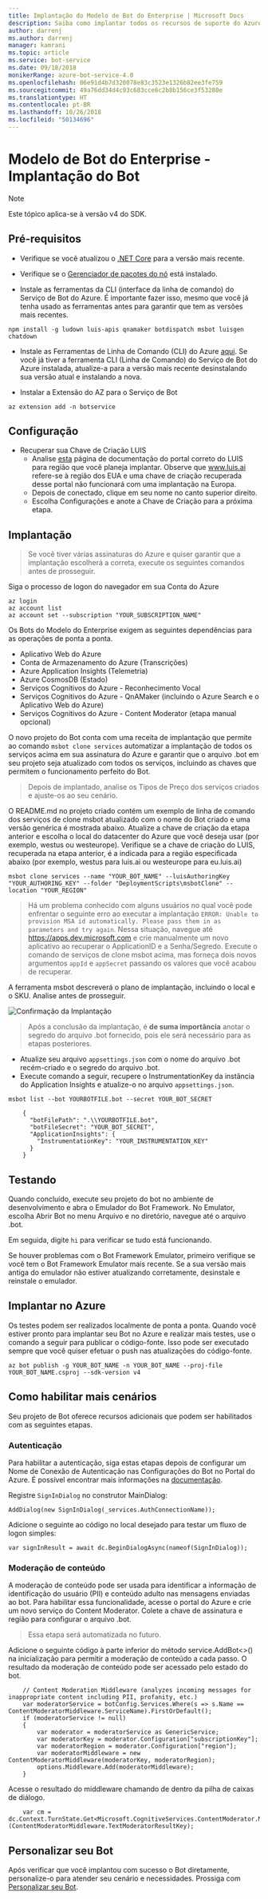 ```yaml
---
title: Implantação do Modelo de Bot do Enterprise | Microsoft Docs
description: Saiba como implantar todos os recursos de suporte do Azure para o Bot do Enterprise
author: darrenj
ms.author: darrenj
manager: kamrani
ms.topic: article
ms.service: bot-service
ms.date: 09/18/2018
monikerRange: azure-bot-service-4.0
ms.openlocfilehash: 06e91d4b7d320078e83c3523e1326b82ee3fe759
ms.sourcegitcommit: 49a76dd34d4c93c683cce6c2b8b156ce3f53280e
ms.translationtype: HT
ms.contentlocale: pt-BR
ms.lasthandoff: 10/26/2018
ms.locfileid: "50134696"
---
```

# <a name="enterprise-bot-template---deploying-your-bot"></a>Modelo de Bot do Enterprise - Implantação do Bot

> [!NOTE]
> Este tópico aplica-se à versão v4 do SDK. 

## <a name="prerequisites"></a>Pré-requisitos

- Verifique se você atualizou o [.NET Core](https://www.microsoft.com/net/download) para a versão mais recente.

- Verifique se o [Gerenciador de pacotes do nó](https://nodejs.org/en/) está instalado.

- Instale as ferramentas da CLI (interface da linha de comando) do Serviço de Bot do Azure. É importante fazer isso, mesmo que você já tenha usado as ferramentas antes para garantir que tem as versões mais recentes.

```shell
npm install -g ludown luis-apis qnamaker botdispatch msbot luisgen chatdown
```

- Instale as Ferramentas de Linha de Comando (CLI) do Azure [aqui](https://docs.microsoft.com/en-us/cli/azure/install-azure-cli-windows?view=azure-cli-latest). Se você já tiver a ferramenta CLI (Linha de Comando) do Serviço de Bot do Azure instalada, atualize-a para a versão mais recente desinstalando sua versão atual e instalando a nova.

- Instalar a Extensão do AZ para o Serviço de Bot
```shell
az extension add -n botservice
```

## <a name="configuration"></a>Configuração

- Recuperar sua Chave de Criação LUIS
   - Analise [esta](https://docs.microsoft.com/en-us/azure/cognitive-services/luis/luis-reference-regions) página de documentação do portal correto do LUIS para região que você planeja implantar. Observe que www.luis.ai refere-se à região dos EUA e uma chave de criação recuperada desse portal não funcionará com uma implantação na Europa.
   - Depois de conectado, clique em seu nome no canto superior direito.
   - Escolha Configurações e anote a Chave de Criação para a próxima etapa.

## <a name="deployment"></a>Implantação

>Se você tiver várias assinaturas do Azure e quiser garantir que a implantação escolherá a correta, execute os seguintes comandos antes de prosseguir.

 Siga o processo de logon do navegador em sua Conta do Azure
```shell
az login
az account list
az account set --subscription "YOUR_SUBSCRIPTION_NAME"
```

Os Bots do Modelo do Enterprise exigem as seguintes dependências para as operações de ponta a ponta.
- Aplicativo Web do Azure
- Conta de Armazenamento do Azure (Transcrições)
- Azure Application Insights (Telemetria)
- Azure CosmosDB (Estado)
- Serviços Cognitivos do Azure - Reconhecimento Vocal
- Serviços Cognitivos do Azure - QnAMaker (incluindo o Azure Search e o Aplicativo Web do Azure)
- Serviços Cognitivos do Azure - Content Moderator (etapa manual opcional)

O novo projeto do Bot conta com uma receita de implantação que permite ao comando `msbot clone services` automatizar a implantação de todos os serviços acima em sua assinatura do Azure e garantir que o arquivo .bot em seu projeto seja atualizado com todos os serviços, incluindo as chaves que permitem o funcionamento perfeito do Bot.

> Depois de implantado, analise os Tipos de Preço dos serviços criados e ajuste-os ao seu cenário.

O README.md no projeto criado contém um exemplo de linha de comando dos serviços de clone msbot atualizado com o nome do Bot criado e uma versão genérica é mostrada abaixo. Atualize a chave de criação da etapa anterior e escolha o local do datacenter do Azure que você deseja usar (por exemplo, westus ou westeurope). Verifique se a chave de criação do LUIS, recuperada na etapa anterior, é a indicada para a região especificada abaixo (por exemplo, westus para luis.ai ou westeurope para eu.luis.ai)

```shell
msbot clone services --name "YOUR_BOT_NAME" --luisAuthoringKey "YOUR_AUTHORING_KEY" --folder "DeploymentScripts\msbotClone" --location "YOUR_REGION"
```

> Há um problema conhecido com alguns usuários no qual você pode enfrentar o seguinte erro ao executar a implantação `ERROR: Unable to provision MSA id automatically. Please pass them in as parameters and try again`. Nessa situação, navegue até https://apps.dev.microsoft.com e crie manualmente um novo aplicativo ao recuperar o ApplicationID e a Senha/Segredo. Execute o comando de serviços de clone msbot acima, mas forneça dois novos argumentos `appId` e `appSecret` passando os valores que você acabou de recuperar.

A ferramenta msbot descreverá o plano de implantação, incluindo o local e o SKU. Analise antes de prosseguir.

![Confirmação da Implantação](./media/enterprise-template/EnterpriseBot-ConfirmDeployment.png)

>Após a conclusão da implantação, é **de suma importância** anotar o segredo do arquivo .bot fornecido, pois ele será necessário para as etapas posteriores.

- Atualize seu arquivo `appsettings.json` com o nome do arquivo .bot recém-criado e o segredo do arquivo .bot.
- Execute comando a seguir, recupere o InstrumentationKey da instância do Application Insights e atualize-o no arquivo `appsettings.json`.

`msbot list --bot YOURBOTFILE.bot --secret YOUR_BOT_SECRET`

        {
          "botFilePath": ".\\YOURBOTFILE.bot",
          "botFileSecret": "YOUR_BOT_SECRET",
          "ApplicationInsights": {
            "InstrumentationKey": "YOUR_INSTRUMENTATION_KEY"
          }
        }

## <a name="testing"></a>Testando

Quando concluído, execute seu projeto do bot no ambiente de desenvolvimento e abra o Emulador do Bot Framework. No Emulator, escolha Abrir Bot no menu Arquivo e no diretório, navegue até o arquivo .bot.

Em seguida, digite ```hi``` para verificar se tudo está funcionando.

Se houver problemas com o Bot Framework Emulator, primeiro verifique se você tem o Bot Framework Emulator mais recente. Se a sua versão mais antiga do emulador não estiver atualizando corretamente, desinstale e reinstale o emulador.

## <a name="deploy-to-azure"></a>Implantar no Azure

Os testes podem ser realizados localmente de ponta a ponta. Quando você estiver pronto para implantar seu Bot no Azure e realizar mais testes, use o comando a seguir para publicar o código-fonte. Isso pode ser executado sempre que você quiser efetuar o push nas atualizações do código-fonte.

```shell
az bot publish -g YOUR_BOT_NAME -n YOUR_BOT_NAME --proj-file YOUR_BOT_NAME.csproj --sdk-version v4
```

## <a name="enabling-more-scenarios"></a>Como habilitar mais cenários

Seu projeto de Bot oferece recursos adicionais que podem ser habilitados com as seguintes etapas.

### <a name="authentication"></a>Autenticação

Para habilitar a autenticação, siga estas etapas depois de configurar um Nome de Conexão de Autenticação nas Configurações do Bot no Portal do Azure. É possível encontrar mais informações na [documentação](https://docs.microsoft.com/en-us/azure/bot-service/bot-builder-tutorial-authentication?view=azure-bot-service-3.0).

Registre `SignInDialog` no construtor MainDialog:
    
`AddDialog(new SignInDialog(_services.AuthConnectionName));`

Adicione o seguinte ao código no local desejado para testar um fluxo de logon simples:
    
`var signInResult = await dc.BeginDialogAsync(nameof(SignInDialog));`

### <a name="content-moderation"></a>Moderação de conteúdo

A moderação de conteúdo pode ser usada para identificar a informação de identificação do usuário (PII) e conteúdo adulto nas mensagens enviadas ao bot. Para habilitar essa funcionalidade, acesse o portal do Azure e crie um novo serviço do Content Moderator. Colete a chave de assinatura e região para configurar o arquivo .bot. 

> Essa etapa será automatizada no futuro.

Adicione o seguinte código à parte inferior do método service.AddBot<>() na inicialização para permitir a moderação de conteúdo a cada passo. O resultado da moderação de conteúdo pode ser acessado pelo estado do bot. 
    
```
    // Content Moderation Middleware (analyzes incoming messages for inappropriate content including PII, profanity, etc.)
    var moderatorService = botConfig.Services.Where(s => s.Name == ContentModeratorMiddleware.ServiceName).FirstOrDefault();
    if (moderatorService != null)
    {
        var moderator = moderatorService as GenericService;
        var moderatorKey = moderator.Configuration["subscriptionKey"];
        var moderatorRegion = moderator.Configuration["region"];
        var moderatorMiddleware = new ContentModeratorMiddleware(moderatorKey, moderatorRegion);
        options.Middleware.Add(moderatorMiddleware);
    }
```
Acesse o resultado do middleware chamando de dentro da pilha de caixas de diálogo.
```     
    var cm = dc.Context.TurnState.Get<Microsoft.CognitiveServices.ContentModerator.Models.Screen>(ContentModeratorMiddleware.TextModeratorResultKey);
```

## <a name="customize-your-bot"></a>Personalizar seu Bot

Após verificar que você implantou com sucesso o Bot diretamente, personalize-o para atender seu cenário e necessidades. Prossiga com [Personalizar seu Bot](bot-builder-enterprise-template-customize.md).
